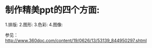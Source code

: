 # 制作精美ppt的四个方面:
1.排版:
2.图形:
3.色彩:
4.图像:

参见：
http://www.360doc.com/content/19/0626/13/53139_844950297.shtml